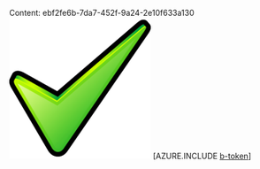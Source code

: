 Content: ebf2fe6b-7da7-452f-9a24-2e10f633a130![image](3358360d-dd62-4449-a922-5f19f7c3562c.png)
[AZURE.INCLUDE [b-token](2c8f6573-fae1-45c2-a756-effb40fa20e0.md)]

